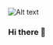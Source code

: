 <img
  src="https://github.com/ibrahimElsokkary/ibrahimElsokkary/blob/main/Images/backgound.gif?raw=true"
  alt="Alt text"
  title="Optional title"
  style="display: inline-block; margin: 0 auto;">

### Hi there 👋

<!--
**ibrahimElsokkary/ibrahimElsokkary** is a ✨ _special_ ✨ repository because its `README.md` (this file) appears on your GitHub profile.

Here are some ideas to get you started:

- 🔭 I’m currently working on ...
- 🌱 I’m currently learning ...
- 👯 I’m looking to collaborate on ...
- 🤔 I’m looking for help with ...
- 💬 Ask me about ...
- 📫 How to reach me: ...
- 😄 Pronouns: ...
- ⚡ Fun fact: ...
-->

